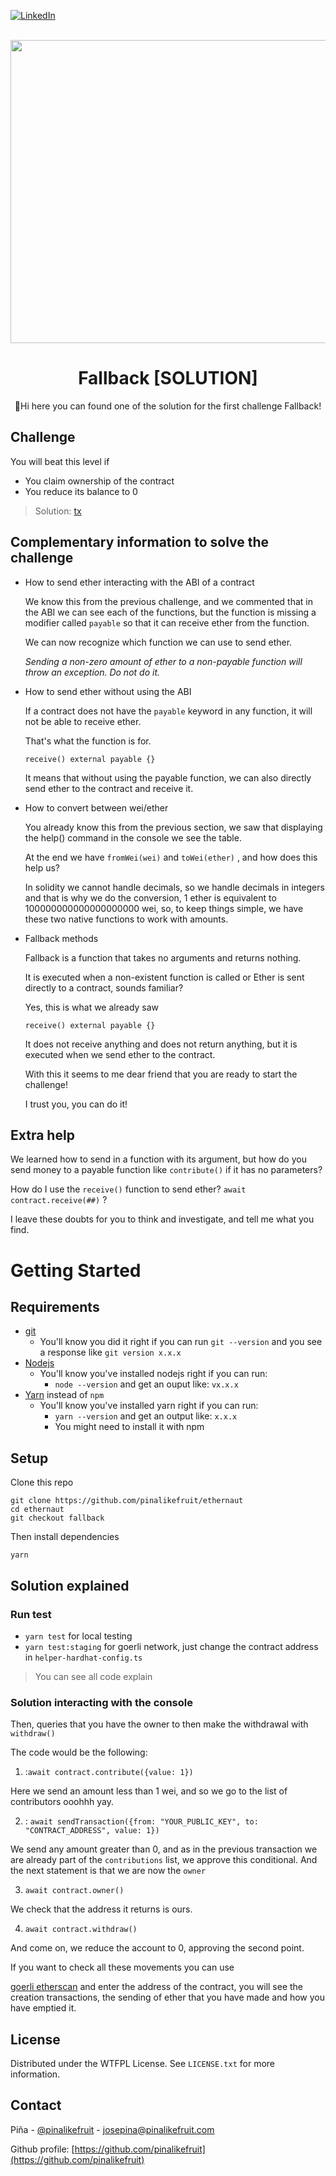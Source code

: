 <a name="readme-top"></a>

[![LinkedIn][linkedin-shield]][linkedin-url]


<br />
<div align="center">
  <a href="https://ethernaut.openzeppelin.com/">
    <img src="https://ethernaut.openzeppelin.com/imgs/BigLevel1.svg" alt="" width="800" height="485">
  </a>

  <h1 align="center">Fallback [SOLUTION]</h3>

  <p align="center">
    🍍Hi  here you can found one of the solution for the first challenge Fallback!
  </p>
</div>

## Challenge
You will beat this level if

* You claim ownership of the contract
* You reduce its balance to 0

> Solution: [tx](https://goerli.etherscan.io/address/0x2672521E93f500F83c60d69bFA03EB1638d73333)

## Complementary information to solve the challenge

- How to send ether interacting with the ABI of a contract
    
    We know this from the previous challenge, and we commented that in the ABI we can see each of the functions, but the function is missing a modifier called `payable` so that it can receive ether from the function.
    
    We can now recognize which function we can use to send ether.
    
    _Sending a non-zero amount of ether to a non-payable function will throw an exception. Do not do it._

- How to send ether without using the ABI
    
     If a contract does not have the `payable` keyword in any function, it will not be able to receive ether.
    
     That's what the function is for.
    
     ```solidity
     receive() external payable {}
     ```
    
     It means that without using the payable function, we can also directly send ether to the contract and receive it.

- How to convert between wei/ether
    
     You already know this from the previous section, we saw that displaying the help() command in the console we see the table.
    
     At the end we have `fromWei(wei)` and `toWei(ether)` , and how does this help us?
    
     In solidity we cannot handle decimals, so we handle decimals in integers and that is why we do the conversion, 1 ether is equivalent to 100000000000000000000 wei, so, to keep things simple, we have these two native functions to work with amounts.
    
- Fallback methods
    
     Fallback is a function that takes no arguments and returns nothing.
    
     It is executed when a non-existent function is called or Ether is sent directly to a contract, sounds familiar?
    
     Yes, this is what we already saw
    
     ```solidity
     receive() external payable {}
     ```
    
     It does not receive anything and does not return anything, but it is executed when we send ether to the contract.
    
     With this it seems to me dear friend that you are ready to start the challenge!
    
     I trust you, you can do it!

## Extra help
We learned how to send in a function with its argument, but how do you send money to a payable function like `contribute()` if it has no parameters?

How do I use the `receive()` function to send ether? `await contract.receive(##)` ?

I leave these doubts for you to think and investigate, and tell me what you find.

# Getting Started

## Requirements

- [git](https://git-scm.com/book/en/v2/Getting-Started-Installing-Git)
  - You'll know you did it right if you can run `git --version` and you see a response like `git version x.x.x`
- [Nodejs](https://nodejs.org/en/)
  - You'll know you've installed nodejs right if you can run:
    - `node --version` and get an ouput like: `vx.x.x`
- [Yarn](https://classic.yarnpkg.com/lang/en/docs/install/) instead of `npm`
  - You'll know you've installed yarn right if you can run:
    - `yarn --version` and get an output like: `x.x.x`
    - You might need to install it with npm

## Setup

Clone this repo

```
git clone https://github.com/pinalikefruit/ethernaut
cd ethernaut
git checkout fallback
```

Then install dependencies

```
yarn
```
## Solution explained


### Run test 
 - `yarn test` for local testing 
 - `yarn test:staging` for goerli network, just change the contract address in `helper-hardhat-config.ts`

 

> You can see all code explain

### Solution interacting with the console


Then, queries that you have the owner to then make the withdrawal with `withdraw()`

The code would be the following:

1. :`await contract.contribute({value: 1})`

Here we send an amount less than 1 wei, and so we go to the list of contributors ooohhh yay.

2. : `await sendTransaction({from: "YOUR_PUBLIC_KEY", to: "CONTRACT_ADDRESS", value: 1})`

We send any amount greater than 0, and as in the previous transaction we are already part of the `contributions` list, we approve this conditional. And the next statement is that we are now the `owner`

3. `await contract.owner()`

We check that the address it returns is ours.

4. `await contract.withdraw()`

And come on, we reduce the account to 0, approving the second point.

If you want to check all these movements you can use

[goerli etherscan](https://goerli.etherscan.io/) and enter the address of the contract, you will see the creation transactions, the sending of ether that you have made and how you have emptied it.

## License

Distributed under the WTFPL License. See `LICENSE.txt` for more information.



## Contact

Piña - [@pinalikefruit](https://twitter.com/pinalikefruit) - josepina@pinalikefruit.com

Github profile: [https://github.com/pinalikefruit](https://github.com/pinalikefruit)





[linkedin-shield]: https://img.shields.io/badge/-LinkedIn-black.svg?style=for-the-badge&logo=linkedin&colorB=555
[linkedin-url]: https://www.linkedin.com/in/pinalikefruit
